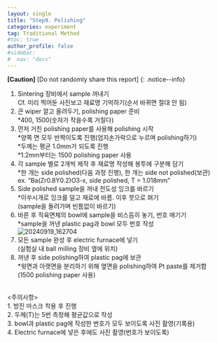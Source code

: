 ```yaml
---
layout: single
title: "Step9. Polishing"
categories: experiment
tag: Traditional Method
#toc: true
author_profile: false
#sidebar:
#  nav: "docs"
---
```


**[Caution]** [Do not randomly share this report]
{: .notice--info}

1. Sintering 장비에서 sample 꺼내기<br>
 Cf. 미리 찍어둔 사진보고 재료명 기억하기(순서 바뀌면 절대 안 됨)<br>
2. 큰 wiper 깔고 올려두기, polishing paper 준비<br>
 *400, 1500(숫자가 작을수록 거칠다)<br>
3. 먼저 거친 polishing paper를 사용해 polishing 시작<br>
 *양쪽 면 모두 반짝이도록 진행(엄지손가락으로 누르며 polishing하기)<br>
 *두께는 평균 1.0mm가 되도록 진행<br>
 *1.2mm부터는 1500 polishing paper 사용<br>
4. 각 sample 별로 2개씩 제작 후 재료명 작성해 봉투에 구분해 담기<br>
 *한 개는 side polished(다음 과정 진행), 한 개는 side not polished(보관)<br>
 ex. “Ba(Zr0.8Y0.2)O3-x, side polished, T = 1.018mm”<br>
5. Side polished sample을 꺼내 전도성 잉크를 바르기<br>
 *이쑤시개로 잉크를 덜고 재료에 바름. 이후 붓으로 펴기<br>
 (sample을 돌려가며 빈틈없이 바르기)<br>
6. 바른 후 직육면체의 bowl에 sample을 비스듬히 놓기, 번호 매기기<br>
 *sample을 꺼낸 plastic pag과 bowl 모두 번호 작성<br>
![20240919_162704](https://github.com/user-attachments/assets/30cabaa1-9772-4884-9c56-f3c43c903d1e)
7. 모든 sample 완성 후 electric furnace에 넣기<br>
 (실험실 내 ball milling 장비 옆에 위치)<br>
8. 꺼낸 후 side polishing하여 plastic pag에 보관<br>
 *윗면과 아랫면을 분리하기 위해 옆면을 polishing하여 Pt paste를 제거함<br>
 (1500 polishing paper 사용)<br>
<br>
<주의사항><br>
1. 방진 마스크 착용 후 진행<br>
2. 두께(T)는 5번 측정해 평균값으로 작성<br>
3. bowl과 plastic pag에 작성한 번호가 모두 보이도록 사진 촬영(기록용)<br>
4. Electric furnace에 넣은 후에도 사진 촬영(번호가 보이도록)<br>

